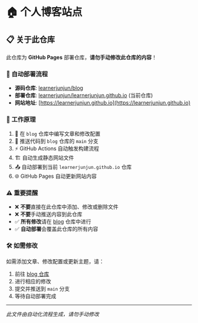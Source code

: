 # 🏠 个人博客站点

## 📋 关于此仓库

此仓库为 **GitHub Pages** 部署仓库，**请勿手动修改此仓库的内容**！

### 🚀 自动部署流程

- **源码仓库**: [learnerjunjun/blog](https://github.com/learnerjunjun/blog)
- **部署仓库**: [learnerjunjun/learnerjunjun.github.io](https://github.com/learnerjunjun/learnerjunjun.github.io) (当前仓库)
- **网站地址**: [https://learnerjunjun.github.io](https://learnerjunjun.github.io)

### 🔄 工作原理

1. 📝 在 `blog` 仓库中编写文章和修改配置
2. 🚀 推送代码到 `blog` 仓库的 `main` 分支
3. ⚡ GitHub Actions 自动触发构建流程
4. 🏗️ 自动生成静态网站文件
5. 📤 自动部署到当前 `learnerjunjun.github.io` 仓库
6. 🌐 GitHub Pages 自动更新网站内容

### ⚠️ 重要提醒

- ❌ **不要**直接在此仓库中添加、修改或删除文件
- ❌ **不要**手动推送内容到此仓库
- ✅ **所有修改**请在 [blog](https://github.com/learnerjunjun/blog) 仓库中进行
- ✅ **自动部署**会覆盖此仓库的所有内容

### 🛠️ 如需修改

如需添加文章、修改配置或更新主题，请：

1. 前往 [blog 仓库](https://github.com/learnerjunjun/blog)
2. 进行相应的修改
3. 提交并推送到 `main` 分支
4. 等待自动部署完成

---

*此文件由自动化流程生成，请勿手动修改*
